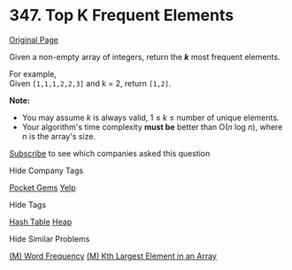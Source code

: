 # 347. Top K Frequent Elements

[Original Page](https://leetcode.com/problems/top-k-frequent-elements/)

Given a non-empty array of integers, return the **_k_** most frequent elements.

For example,  
Given `[1,1,1,2,2,3]` and k = 2, return `[1,2]`.

**Note:**  

*   You may assume _k_ is always valid, 1 ≤ _k_ ≤ number of unique elements.
*   Your algorithm's time complexity **must be** better than O(_n_ log _n_), where _n_ is the array's size.

<div>

[Subscribe](/subscribe/) to see which companies asked this question

</div>

<div>

<div id="company_tags" class="btn btn-xs btn-warning">Hide Company Tags</div>

<span class="hidebutton" style="display: inline;">[Pocket Gems](/company/pocket-gems/) [Yelp](/company/yelp/)</span></div>

<div>

<div id="tags" class="btn btn-xs btn-warning">Hide Tags</div>

<span class="hidebutton" style="display: inline;">[Hash Table](/tag/hash-table/) [Heap](/tag/heap/)</span></div>

<div>

<div id="similar" class="btn btn-xs btn-warning">Hide Similar Problems</div>

<span class="hidebutton" style="display: inline;">[(M) Word Frequency](/problems/word-frequency/) [(M) Kth Largest Element in an Array](/problems/kth-largest-element-in-an-array/)</span></div>